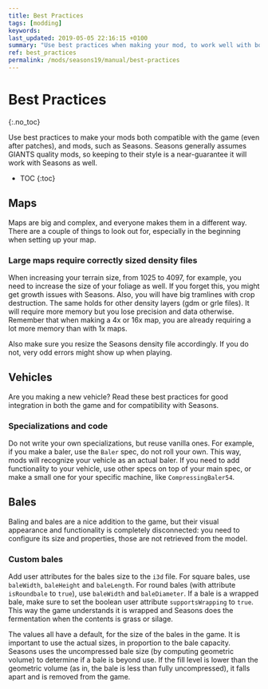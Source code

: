 ```yaml
---
title: Best Practices
tags: [modding]
keywords:
last_updated: 2019-05-05 22:16:15 +0100
summary: "Use best practices when making your mod, to work well with both the game and Seasons"
ref: best_practices
permalink: /mods/seasons19/manual/best-practices
---
```


# Best Practices
{:.no_toc}

Use best practices to make your mods both compatible with the game (even after patches), and mods, such as Seasons.
Seasons generally assumes GIANTS quality mods, so keeping to their style is a near-guarantee it will work with Seasons as well.

* TOC
{:toc}

## Maps

Maps are big and complex, and everyone makes them in a different way. There are a couple of things to look out for, especially in the beginning when setting up your map.

### Large maps require correctly sized density files

When increasing your terrain size, from 1025 to 4097, for example, you need to increase the size of your foliage as well. If you forget this, you might get growth issues with Seasons. Also, you will have big tramlines with crop destruction. The same holds for other density layers (gdm or grle files). It will require more memory but you lose precision and data otherwise. Remember that when making a 4x or 16x map, you are already requiring a lot more memory than with 1x maps.

Also make sure you resize the Seasons density file accordingly. If you do not, very odd errors might show up when playing.

## Vehicles

Are you making a new vehicle? Read these best practices for good integration in both the game and for compatibility with Seasons.

### Specializations and code

Do not write your own specializations, but reuse vanilla ones. For example, if you make a baler, use the `Baler` spec, do not roll your own. This way, mods will recognize your vehicle as an actual baler.
If you need to add functionality to your vehicle, use other specs on top of your main spec, or make a small one for your specific machine, like `CompressingBaler54`.

## Bales

Baling and bales are a nice addition to the game, but their visual appearance and functionality is completely disconnected: you need to configure its size and properties, those are not retrieved from the model.

### Custom bales

Add user attributes for the bales size to the `i3d` file. For square bales, use `baleWidth`, `baleHeight` and `baleLength`. For round bales (with attribute `isRoundbale` to `true`), use `baleWidth` and `baleDiameter`.
If a bale is a wrapped bale, make sure to set the boolean user attribute `supportsWrapping` to `true`. This way the game understands it is wrapped and Seasons does the fermentation when the contents is grass or silage.

The values all have a default, for the size of the bales in the game. It is important to use the actual sizes, in proportion to the bale capacity. Seasons uses the uncompressed bale size (by computing geometric volume) to determine if a bale is beyond use. If the fill level is lower than the geometric volume (as in, the bale is less than fully uncompressed), it falls apart and is removed from the game.
